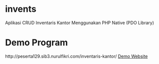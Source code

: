 # invents
Aplikasi CRUD Inventaris Kantor Menggunakan PHP Native (PDO Library)

<h1>Demo Program</h1>
http://peserta129.sib3.nurulfikri.com/inventaris-kantor/
<a href="http://peserta129.sib3.nurulfikri.com/inventaris-kantor/" target="_blank">Demo Website</a>
